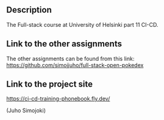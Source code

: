 ## Description
The Full-stack course at University of Helsinki part 11 CI-CD.

## Link to the other assignments
The other assignments can be found from this link: https://github.com/simojjuho/full-stack-open-pokedex


## Link to the project site
https://ci-cd-training-phonebook.fly.dev/

(Juho Simojoki)
